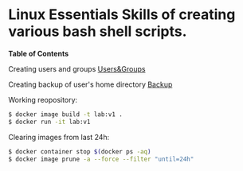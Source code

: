 # Linux Essentials Skills of creating various bash shell scripts.

**Table of Contents**

Creating users and groups [Users&Groups](https://github.com/tresvitae/basic-shell-scripts/tree/main/users-and-groups "Users&Groups")

Creating backup of user's home directory [Backup](https://github.com/tresvitae/basic-shell-scripts/tree/main/backup "Backup")


Working reopository:
```sh
$ docker image build -t lab:v1 .
$ docker run -it lab:v1
```

Clearing images from last 24h:
```sh
$ docker container stop $(docker ps -aq)
$ docker image prune -a --force --filter "until=24h"
```